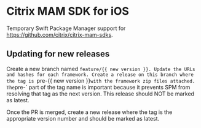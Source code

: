 # Citrix MAM SDK for iOS

Temporary Swift Package Manager support for https://github.com/citrix/citrix-mam-sdks.

## Updating for new releases

Create a new branch named `feature/{{ new version }}. Update the URLs and hashes for each framework. Create a release on this branch where the tag is `pre-{{ new version }}` with the framework zip files attached. The `pre-` part of the tag name is important because it prevents SPM from resolving that tag as the next version. This release should NOT be marked as latest.

Once the PR is merged, create a new release where the tag is the appropriate version number and should be marked as latest.
